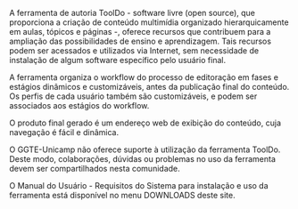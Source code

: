 A ferramenta de autoria ToolDo - software livre (open source), que proporciona a criação de conteúdo multimídia organizado hierarquicamente em aulas, tópicos e páginas -, oferece recursos que contribuem para a ampliação das possibilidades de ensino e aprendizagem. Tais recursos podem ser acessados e utilizados via Internet, sem necessidade de instalação de algum software específico pelo usuário final.

A ferramenta organiza o workflow do processo de editoração em fases e estágios dinâmicos e customizáveis, antes da publicação final do conteúdo. Os perfis de cada usuário também são customizáveis, e podem ser associados aos estágios do workflow.

O produto final gerado é um endereço web de exibição do conteúdo, cuja navegação é fácil e dinâmica.

O GGTE-Unicamp não oferece suporte à utilização da ferramenta ToolDo. Deste modo, colaborações, dúvidas ou problemas no uso da ferramenta devem ser compartilhados nesta comunidade.

O Manual do Usuário - Requisitos do Sistema para instalação e uso da ferramenta está disponível no menu DOWNLOADS deste site.